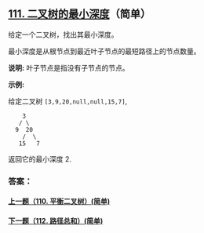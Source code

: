 ## [111. 二叉树的最小深度](https://leetcode-cn.com/problems/minimum-depth-of-binary-tree/)（简单）

给定一个二叉树，找出其最小深度。

最小深度是从根节点到最近叶子节点的最短路径上的节点数量。

**说明:** 叶子节点是指没有子节点的节点。

**示例:**

给定二叉树 `[3,9,20,null,null,15,7]`,

```
    3
   / \
  9  20
    /  \
   15   7
```

返回它的最小深度  2.



### 答案：



#### [上一题（110. 平衡二叉树）(简单)](https://github.com/sdwwld/leetCode/blob/master/src/main/java/com/wld/java/leetcode/leetCode0110.md)

#### [下一题（112. 路径总和）(简单)](https://github.com/sdwwld/leetCode/blob/master/src/main/java/com/wld/java/leetcode/leetCode0112.md)
